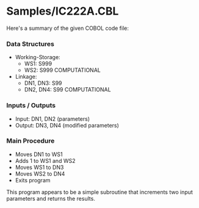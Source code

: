 # Samples/IC222A.CBL

Here's a summary of the given COBOL code file:

### Data Structures
- Working-Storage:
  - WS1: S999
  - WS2: S999 COMPUTATIONAL
- Linkage:
  - DN1, DN3: S99
  - DN2, DN4: S99 COMPUTATIONAL

### Inputs / Outputs
- Input: DN1, DN2 (parameters)
- Output: DN3, DN4 (modified parameters)

### Main Procedure
- Moves DN1 to WS1
- Adds 1 to WS1 and WS2
- Moves WS1 to DN3
- Moves WS2 to DN4
- Exits program

This program appears to be a simple subroutine that increments two input parameters and returns the results.